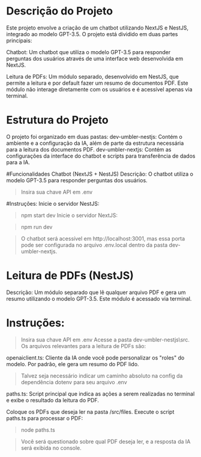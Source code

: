 # Descrição do Projeto
Este projeto envolve a criação de um chatbot utilizando NextJS e NestJS, integrado ao modelo GPT-3.5. O projeto está dividido em duas partes principais:

Chatbot: Um chatbot que utiliza o modelo GPT-3.5 para responder perguntas dos usuários através de uma interface web desenvolvida em NextJS.

Leitura de PDFs: Um módulo separado, desenvolvido em NestJS, que permite a leitura e por default fazer um resumo de documentos PDF. Este módulo não interage diretamente com os usuários e é acessível apenas via terminal.

# Estrutura do Projeto
O projeto foi organizado em duas pastas:
dev-umbler-nestjs: Contém o ambiente e a configuração da IA, além de parte da estrutura necessária para a leitura dos documentos PDF.
dev-umbler-nextjs: Contém as configurações da interface do chatbot e scripts para transferência de dados para a IA.

#Funcionalidades
Chatbot (NextJS + NestJS)
Descrição: O chatbot utiliza o modelo GPT-3.5 para responder perguntas dos usuários.
>Insira sua chave API em .env

#Instruções:
Inicie o servidor NestJS:
>npm start dev
Inicie o servidor NextJS:

>npm run dev

>O chatbot será acessível em http://localhost:3001, mas essa porta pode ser configurada no arquivo .env.local dentro da pasta dev-umbler-nextjs.

# Leitura de PDFs (NestJS)
Descrição: Um módulo separado que lê qualquer arquivo PDF e gera um resumo utilizando o modelo GPT-3.5. Este módulo é acessado via terminal.

# Instruções:
>Insira sua chave API em .env
Acesse a pasta dev-umbler-nestjs\src.
Os arquivos relevantes para a leitura de PDFs são:

openaiclient.ts: Cliente da IA onde você pode personalizar os "roles" do modelo. Por padrão, ele gera um resumo do PDF lido.
>Talvez seja necessário indicar um caminho absoluto na config da dependência dotenv para seu arquivo .env

paths.ts: Script principal que indica as ações a serem realizadas no terminal e exibe o resultado da leitura do PDF.

Coloque os PDFs que deseja ler na pasta /src/files.
Execute o script paths.ts para processar o PDF:
>node paths.ts

>Você será questionado sobre qual PDF deseja ler, e a resposta da IA será exibida no console.

